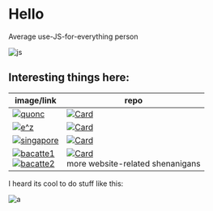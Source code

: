 # Hello

Average use-JS-for-everything person

![js](https://github-readme-stats.vercel.app/api/top-langs/?username=hemisemidemipresent&langs_count=15&theme=material-palenight&layout=compact)

## Interesting things here:

| image/link                                                                                                                                                                                                                                                                                                                                  | repo                                                                                                                                                                                        |
| ------------------------------------------------------------------------------------------------------------------------------------------------------------------------------------------------------------------------------------------------------------------------------------------------------------------------------------------- | ------------------------------------------------------------------------------------------------------------------------------------------------------------------------------------------- |
| [![quonc](https://cdn.discordapp.com/splashes/598768024761139240/61f85a7c24282c9333788b76ee0139f2.jpg?size=300)](https://cq.netlify.app)                                                                                                                                                                                                    | [![Card](https://github-readme-stats.vercel.app/api/pin/?username=hemisemidemipresent&repo=cyberquincy)](https://github.com/hemisemidemipresent/cyberquincy)                                |
| [![e^z](https://media.discordapp.net/attachments/699781597515481159/925033062587326564/Untitled.jpg?width=300&height=200)](https://bacatte.netlify.app/complex)                                                                                                                                                                             | [![Card](https://github-readme-stats.vercel.app/api/pin/?username=hemisemidemipresent&repo=complex)](https://github.com/hemisemidemipresent/complex)                                        |
| [![singapore](https://media.discordapp.net/attachments/699813088882458717/921580181624328202/unknown.png?width=300&height=187)](https://sgelection.netlify.app/)                                                                                                                                                                            | [![Card](https://github-readme-stats.vercel.app/api/pin/?username=hemisemidemipresent&repo=sg-election-map)](https://github.com/hemisemidemipresent/sg-election-map)                        |
| [![bacatte1](https://media.discordapp.net/attachments/699781597515481159/925035818530242620/unknown.png?width=300&height=150)](https://bacatte.netlify.app/) <br/> [![bacatte2](https://media.discordapp.net/attachments/699781597515481159/925035898058444830/unknown.png?width=300&height=150)](https://bacatte.netlify.app/bacatte.html) | [![Card](https://github-readme-stats.vercel.app/api/pin/?username=hemisemidemipresent&repo=bacatte)](https://github.com/hemisemidemipresent/bacatte) <br/> more website-related shenanigans |

I heard its cool to do stuff like this:

![a](https://github-readme-stats.vercel.app/api?username=hemisemidemipresent&show_icons=true&line_height=27&theme=material-palenight&include_all_commits=true)
